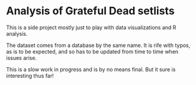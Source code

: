 # Analysis of Grateful Dead setlists

This is a side project mostly just to play with data visualizations and 
R analysis. 

The dataset comes from a database by the same name. It is rife with typos, 
as is to be expected, and so has to be updated from time to time when 
issues arise. 

This is a slow work in progress and is by no means final. 
But it sure is interesting thus far! 
